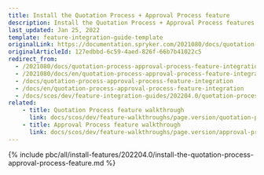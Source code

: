 ```yaml
---
title: Install the Quotation Process + Approval Process feature
description: Install the Quotation Process + Approval Process features in your project.
last_updated: Jan 25, 2022
template: feature-integration-guide-template
originalLink: https://documentation.spryker.com/2021080/docs/quotation-process-approval-process-feature-integration
originalArticleId: 127edbbd-6c59-4aed-826f-66b7b41022c5
redirect_from:
  - /2021080/docs/quotation-process-approval-process-feature-integration
  - /2021080/docs/en/quotation-process-approval-process-feature-integration
  - /docs/quotation-process-approval-process-feature-integration
  - /docs/en/quotation-process-approval-process-feature-integration
  - /docs/scos/dev/feature-integration-guides/202204.0/quotation-process-approval-process-feature-integration.html
related:
    - title: Quotation Process feature walkthrough
      link: docs/scos/dev/feature-walkthroughs/page.version/quotation-process-feature-walkthrough/quotation-process-feature-walkthrough.html
    - title: Approval Process feature walkthrough
      link: docs/scos/dev/feature-walkthroughs/page.version/approval-process-feature-walkthrough.html
---
```

{% include pbc/all/install-features/202204.0/install-the-quotation-process-approval-process-feature.md %} <!-- To edit, see /_includes/pbc/all/install-features/202204.0/install-the-quotation-process-approval-process-feature.md -->
